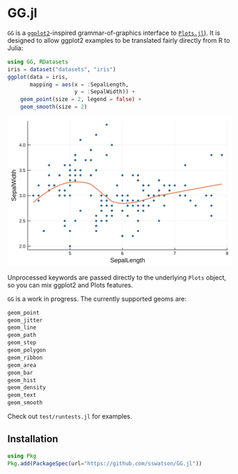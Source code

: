 
# GG.jl

`GG` is a [`ggplot2`](https://ggplot2.tidyverse.org)-inspired grammar-of-graphics interface to [`Plots.jl`)](https://github.com/JuliaPlots/Plots.jl).
It is designed to allow ggplot2 examples to be translated fairly directly from R to Julia: 

```julia
using GG, RDatasets
iris = dataset("datasets", "iris")
ggplot(data = iris, 
       mapping = aes(x = :SepalLength,
                     y = :SepalWidth)) +
    geom_point(size = 2, legend = false) + 
    geom_smooth(size = 2)
```

![iris scatter plot](figures/iris.svg)


Unprocessed keywords are passed directly to the underlying `Plots` object, so you can mix ggplot2 and Plots features.

`GG` is a work in progress. The currently supported geoms are:

```julia
geom_point
geom_jitter
geom_line
geom_path
geom_step
geom_polygon
geom_ribbon
geom_area
geom_bar
geom_hist
geom_density
geom_text
geom_smooth
```

Check out `test/runtests.jl` for examples.

## Installation

```julia
using Pkg
Pkg.add(PackageSpec(url="https://github.com/sswatson/GG.jl"))
```